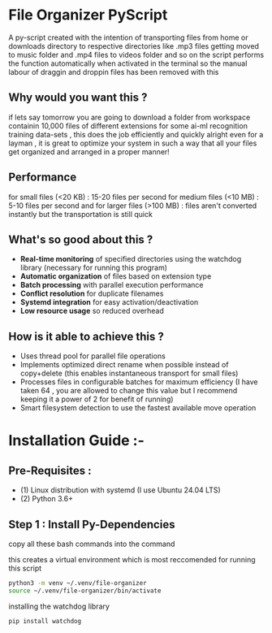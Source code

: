 # File Organizer PyScript

A py-script created with the intention of transporting files from home or downloads directory to respective directories like .mp3 files getting moved to music folder and .mp4 files to videos folder and so on
the script performs the function automatically when activated in the terminal so the manual labour of draggin and droppin files has been removed with this 

## Why would you want this ?

if lets say tomorrow you are going to download a folder from workspace containin 10,000 files of different extensions for some ai-ml recognition training data-sets , this does the job efficiently and quickly 
alright even for a layman , it is great to optimize your system in such a way that all your files get organized and arranged in a proper manner!

## Performance 

for small files (<20 KB) : 15-20 files per second
for medium files (<10 MB) : 5-10 files per second
and for larger files (>100 MB) : files aren't converted instantly but the transportation is still quick

## What's so good about this ?

- **Real-time monitoring** of specified directories using the watchdog library (necessary for running this program)
- **Automatic organization** of files based on extension type
- **Batch processing** with parallel execution performance
- **Conflict resolution** for duplicate filenames
- **Systemd integration** for easy activation/deactivation
- **Low resource usage** so reduced overhead

## How is it able to achieve this ?

- Uses thread pool for parallel file operations
- Implements optimized direct rename when possible instead of copy+delete (this enables instantaneous transport for small files)
- Processes files in configurable batches for maximum efficiency (I have taken 64 , you are allowed to change this value but I recommend keeping it a power of 2 for benefit of running)
- Smart filesystem detection to use the fastest available move operation

# Installation Guide :-

## Pre-Requisites :
- (1) Linux distribution with systemd (I use Ubuntu 24.04 LTS)
- (2) Python 3.6+

## Step 1 : Install Py-Dependencies

copy all these bash commands into the command 

this creates a virtual environment which is most reccomended for running this script

```bash
python3 -m venv ~/.venv/file-organizer
source ~/.venv/file-organizer/bin/activate
```

installing the watchdog library

```bash
pip install watchdog
```

